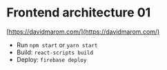 # Frontend architecture 01

[https://davidmarom.com/](https://davidmarom.com/)

- Run `npm start` or `yarn start`
- Build: `react-scripts build`
- Deploy: `firebase deploy`